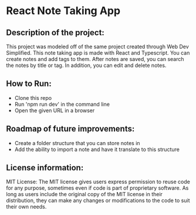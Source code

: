 # React Note Taking App

## Description of the project:

This project was modeled off of the same project created through Web Dev Simplified. This note taking app is made with React and Typescript. You can create notes and add tags to them. After notes are saved, you can search the notes by title or tag. In addition, you can edit and delete notes.

## How to Run:

- Clone this repo
- Run 'npm run dev' in the command line
- Open the given URL in a browser

## Roadmap of future improvements:

- Create a folder structure that you can store notes in
- Add the ability to import a note and have it translate to this structure

## License information:

MIT License: The MIT license gives users express permission to reuse code for any purpose, sometimes even if code is part of proprietary software. As long as users include the original copy of the MIT license in their distribution, they can make any changes or modifications to the code to suit their own needs.
